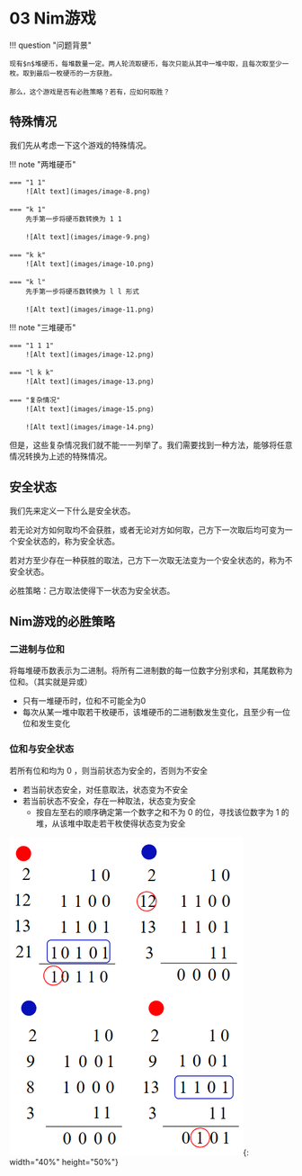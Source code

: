 # 03 Nim游戏

!!! question "问题背景"

    现有$n$堆硬币，每堆数量一定。两人轮流取硬币，每次只能从其中一堆中取，且每次取至少一枚。取到最后一枚硬币的一方获胜。

    那么，这个游戏是否有必胜策略？若有，应如何取胜？

## 特殊情况

我们先从考虑一下这个游戏的特殊情况。

!!! note "两堆硬币"

    === "1 1"
        ![Alt text](images/image-8.png)

    === "k 1"
        先手第一步将硬币数转换为 1 1

        ![Alt text](images/image-9.png)

    === "k k"
        ![Alt text](images/image-10.png)

    === "k l"
        先手第一步将硬币数转换为 l l 形式

        ![Alt text](images/image-11.png)

!!! note "三堆硬币"

    === "1 1 1"
        ![Alt text](images/image-12.png)

    === "l k k"
        ![Alt text](images/image-13.png)

    === "复杂情况"
        ![Alt text](images/image-15.png)
        
        ![Alt text](images/image-14.png)

但是，这些复杂情况我们就不能一一列举了。我们需要找到一种方法，能够将任意情况转换为上述的特殊情况。

## 安全状态

我们先来定义一下什么是安全状态。

若无论对方如何取均不会获胜，或者无论对方如何取，己方下一次取后均可变为一个安全状态的，称为安全状态。

若对方至少存在一种获胜的取法，己方下一次取无法变为一个安全状态的，称为不安全状态。

必胜策略：己方取法使得下一状态为安全状态。

## Nim游戏的必胜策略

### 二进制与位和

将每堆硬币数表示为二进制。将所有二进制数的每一位数字分别求和，其尾数称为位和。（其实就是异或）

- 只有一堆硬币时，位和不可能全为0
- 每次从某一堆中取若干枚硬币，该堆硬币的二进制数发生变化，且至少有一位位和发生变化

### 位和与安全状态

若所有位和均为 0 ，则当前状态为安全的，否则为不安全

- 若当前状态安全，对任意取法，状态变为不安全
- 若当前状态不安全，存在一种取法，状态变为安全
    - 按自左至右的顺序确定第一个数字之和不为 0 的位，寻找该位数字为 1 的堆，从该堆中取走若干枚使得状态变为安全

![Alt text](images/image-16.png){: width="40%" height="50%"}
